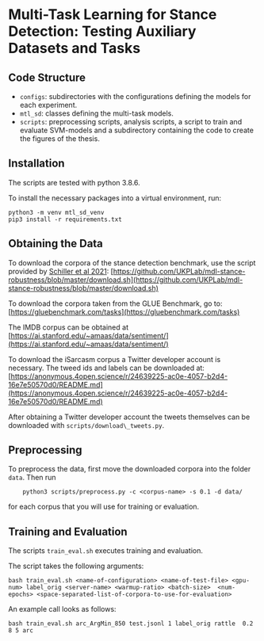 # Multi-Task Learning for Stance Detection: Testing Auxiliary Datasets and Tasks


## Code Structure

- `configs`: subdirectories with the configurations defining the models for each experiment.
- `mtl_sd`: classes defining the multi-task models.
- `scripts`: preprocessing scripts, analysis scripts, a script to train and evaluate SVM-models and a subdirectory containing the code to create the figures of the thesis.


## Installation

The scripts are tested with python 3.8.6.

To install the necessary packages into a virtual environment, run:
```
python3 -m venv mtl_sd_venv
pip3 install -r requirements.txt
```

## Obtaining the Data
To download the corpora of the stance detection benchmark, use the script provided by [Schiller et al 2021](https://link.springer.com/article/10.1007/s13218-021-00714-w): [https://github.com/UKPLab/mdl-stance-robustness/blob/master/download.sh](https://github.com/UKPLab/mdl-stance-robustness/blob/master/download.sh)

To download the corpora taken from the GLUE Benchmark, go to: [https://gluebenchmark.com/tasks](https://gluebenchmark.com/tasks)

The IMDB corpus can be obtained at
[https://ai.stanford.edu/~amaas/data/sentiment/](https://ai.stanford.edu/~amaas/data/sentiment/)

To download the iSarcasm corpus a Twitter developer account is necessary. The tweed ids and labels can be downloaded at: 
[https://anonymous.4open.science/r/24639225-ac0e-4057-b2d4-16e7e50570d0/README.md](https://anonymous.4open.science/r/24639225-ac0e-4057-b2d4-16e7e50570d0/README.md)

After obtaining a Twitter developer account the tweets themselves can be downloaded with `scripts/download\_tweets.py`.

## Preprocessing
To preprocess the data, first move the downloaded corpora into the folder `data`. Then run 
```
    python3 scripts/preprocess.py -c <corpus-name> -s 0.1 -d data/
```
for each corpus that you will use for training or evaluation. 

## Training and Evaluation
The scripts `train_eval.sh` executes training and evaluation. 

The script takes the following arguments:
```
bash train_eval.sh <name-of-configuration> <name-of-test-file> <gpu-num> label_orig <server-name> <warmup-ratio> <batch-size>  <num-epochs> <space-separated-list-of-corpora-to-use-for-evaluation>
```

An example call looks as follows:
```
bash train_eval.sh arc_ArgMin_850 test.jsonl 1 label_orig rattle  0.2 8 5 arc
```
